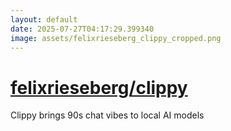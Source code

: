 ```yaml
---
layout: default
date: 2025-07-27T04:17:29.399340
image: assets/felixrieseberg_clippy_cropped.png
---
```


# [felixrieseberg/clippy](https://github.com/felixrieseberg/clippy)

Clippy brings 90s chat vibes to local AI models
